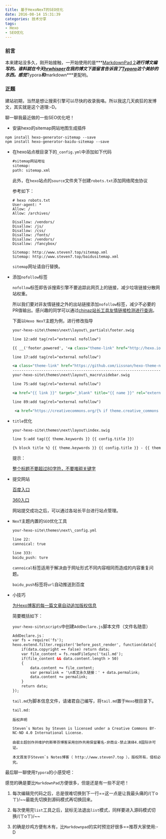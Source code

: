 ```yaml
---
title: 基于HexoNexT的SEO优化
date: 2016-08-14 15:31:39
categories: 技术分享
tags:
- Hexo
- SEO优化
---
```


### 前言

本来建站没多久，刚开始接触，一开始使用的是***[MarkdownPad 2](http://markdownpad.com/)***进行博文编写的。谁料就在今天[***hrwhisper***](https://www.hrwhisper.me/)在我的博文下面留言告诉我了[***Typora***](http://www.typora.io/)这个美妙的东西。感觉***Typora***和***markdown***更配哟。

### 正题

建站初期，当然是想让搜索引擎可以尽快的收录我咯。所以我这几天疯狂的发博文，其实就是这个道理:-D。

 聊一聊我最近做的一些SEO优化吧！

- 安装hexo的sitemap网站地图生成插件

```xml
npm install hexo-generator-sitemap --save
npm install hexo-generator-baidu-sitemap --save
```

- 在hexo站点根目录下的`_config.yml`中添加如下代码

  ```xml
  #sitemap网站地址
  sitemap:
  path: sitemap.xml
  ```

  此外，在`hexo`站点的`source`文件夹下创建`robots.txt`添加网络爬虫协议

  参考如下：

  ```
  # hexo robots.txt
  User-agent: *
  Allow: /
  Allow: /archives/

  Disallow: /vendors/
  Disallow: /js/
  Disallow: /css/
  Disallow: /fonts/
  Disallow: /vendors/
  Disallow: /fancybox/

  Sitemap: http://www.steven7.top/sitemap.xml
  Sitemap: http://www.steven7.top/baidusitemap.xml
  ```

  `sitemap`网址请自行替换。

- 添加`nofollow`标签

  `nofollow`标签即告诉搜索引擎不要追踪此网页上的链接，减少垃圾链接分散网站权重。

  所以我们要对非友情链接之外的出站链接添加`nofollow`标签，减少不必要的PR值输出。感兴趣的同学可以通过[chinaz站长工具友情链接检测进行查询](http://link.chinaz.com/)。

  下面以`Hexo NexT`主题为例，进行修改指导

  ```xml
  your-hexo-site\themes\next\layout\_partials\footer.swig

  line 12:add tag(rel="external nofollow")

  {{ __('footer.powered', '<a class="theme-link" href="http://hexo.io" rel="external nofollow">Hexo</a>') }}

  line 17:add tag(rel="external nofollow")

  <a class="theme-link" href="https://github.com/iissnan/hexo-theme-next" rel="external nofollow">
  --------------------------------------------------------------------------------------------
  your-hexo-site\themes\next\layout\_macro\sidebar.swig

  line 75:add tag(rel="external nofollow")

  <a href="{{ link }}" target="_blank" title="{{ name }}" rel="external nofollow">

  line 89:add tag(rel="external nofollow")

   <a href="https://creativecommons.org/{% if theme.creative_commons === 'zero' %}publicdomain/zero/1.0{% else %}licenses/{{ theme.creative_commons }}/4.0{% endif %}/" class="cc-opacity" target="_blank" rel="external nofollow">
  ```

- `title`优化

  ```xml
  your-hexo-site\themes\next\layout\index.swig

  line 5:add tag({{ theme.keywords }} {{ config.title }})

  {% block title %} {{ theme.keywords }} {{ config.title }} - {{ theme.description }} {% endblock %}
  ```
  提示：

  <u>整个标题不要超过80字符，不要堆砌关键字</u>

- 提交网站

  [百度入口](http://www.soshoulu.com/sousuotijiao/baidu/tijiao/)

  [360入口](http://info.so.360.cn/site_submit.html)

  网站提交成功之后，可以通过各站长平台进行站点管理。

- `NexT`主题内置的`SEO`优化工具

  ```xml
  your-hexo-site\themes\next\_config.yml

  line 22:
  cannoical: true

  line 333:
  baidu_push: ture
  ```

  `cannoical`标签适用于解决由于网址形式不同内容相同而造成的内容重复问题。

  `baidu_push`标签将`url`自动推送到百度

- 小技巧

  [为Hexo博客的每一篇文章自动追加版权信息](http://kuangqi.me/tricks/append-a-copyright-info-after-every-post/)

  简要概括如下：

  `your-hexo-site\scripts`中创建`AddDeclare.js`脚本文件（文件名随意）

  ```xml
  AddDeclare.js：
  var fs = require('fs');
  hexo.extend.filter.register('before_post_render', function(data){
      if(data.copyright == false) return data;
      var file_content = fs.readFileSync('tail.md');
      if(file_content && data.content.length > 50) 
      {
          data.content += file_content;
          var permalink = '\n本文永久链接：' + data.permalink;
          data.content += permalink;
      }
      return data;
  });

  ```

  `tail.md`为脚本信息文件，请诸君自己编写，将`tail.md`置于`Hexo`根目录下。

  ```
  tail.md:

  版权声明

  Steven`s Notes by Steven is licensed under a Creative Commons BY-NC-ND 4.0 International License.  

  由裴士超创作并维护的斯蒂芬博客采用创作共用保留署名-非商业-禁止演绎4.0国际许可证。

  本文首发于Steven`s Notes博客（ http://www.steven7.top ），版权所有，侵权必究。

  ```

最后聊一聊使用`Typora`的小感受吧：

感觉的确是要比`MarkdownPad`方便很多，但是还是有一些不足吧！

1. 每次编辑完代码之后，总是很难切换到下一行==这一点是让我最头痛的/(ㄒoㄒ)/~~最能先切换到源码模式再切换回来。

2. 每次使用完`list`工具之后，鼠标无法退出`list`模式，同样要进入源码模式切换/(ㄒoㄒ)/~~

3. 的确是炒鸡方便有木有，比`Markdownpad`的实时预览好很多==推荐大家使用:-D

   ​
